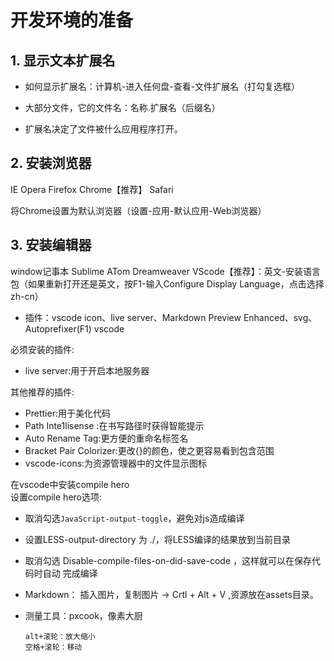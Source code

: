 # 开发环境的准备

## 1. 显示文本扩展名

- 如何显示扩展名：计算机-进入任何盘-查看-文件扩展名（打勾复选框）

- 大部分文件，它的文件名：名称.扩展名（后缀名）

- 扩展名决定了文件被什么应用程序打开。

## 2. 安装浏览器

IE
Opera
Firefox
Chrome【推荐】
Safari

将Chrome设置为默认浏览器（设置-应用-默认应用-Web浏览器）

## 3. 安装编辑器

window记事本
Sublime
ATom
Dreamweaver
VScode【推荐】：英文-安装语言包（如果重新打开还是英文，按F1-输入Configure Display Language，点击选择zh-cn）

- 插件：vscode icon、live server、Markdown Preview Enhanced、svg、Autoprefixer(F1)
 vscode
 
必须安装的插件:
- live server:用于开启本地服务器

其他推荐的插件:
- Prettier:用于美化代码
- Path Inte1lisense :在书写路径时获得智能提示
- Auto Rename Tag:更方便的重命名标签名
- Bracket Pair Colorizer:更改{}[]()的颜色，使之更容易看到包含范围
- vscode-icons:为资源管理器中的文件显示图标

在vscode中安装compile hero<br>
设置compile hero选项:
- 取消勾选`JavaScript-output-toggle`，避免对js造成编译
- 设置LESS-output-directory 为 ./，将LESS编译的结果放到当前目录
- 取消勾选 Disable-compile-files-on-did-save-code ，这样就可以在保存代码时自动
完成编译

- Markdown：
    插入图片，复制图片 ->  Crtl + Alt + V ,资源放在assets目录。

- 测量工具：pxcook，像素大厨
  
  ```
  alt+滚轮：放大缩小
  空格+滚轮：移动
  ```
